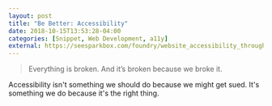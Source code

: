 ```yaml
---
layout: post
title: "Be Better: Accessibility"
date: 2018-10-15T13:53:28-04:00
categories: [Snippet, Web Development, a11y]
external: https://seesparkbox.com/foundry/website_accessibility_through_responsive_web_design
---
```

> Everything is broken. And it’s broken because we broke it.

Accessibility isn't something we should do because we might get sued. It's something we do because it's the right thing.
